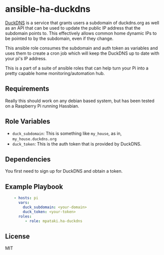 # ansible-ha-duckdns

[DuckDNS](https://www.duckdns.org/) is a service that grants users a subdomain of duckdns.org as well as an API that can be used to update the public IP address that the subdomain points to. This effectively allows common home dynamic IPs to be pointed to by the subdomain, even if they change.

This ansible role consumes the subdomain and auth token as variables and uses them to create a cron job which will keep the DuckDNS up to date with your pi's IP address.

This is a part of a suite of ansible roles that can help turn your Pi into a pretty capable home monitoring/automation hub.

## Requirements

Really this should work on any debian based system, but has been tested on a Raspberry Pi running Hassbian.

## Role Variables

- `duck_subdomain`: This is something like `my_house`, as in, `my_house.duckdns.org`
- `duck_token`: This is the auth token that is provided by DuckDNS.

## Dependencies

You first need to sign up for DuckDNS and obtain a token.

## Example Playbook

```yml
    - hosts: pi
      vars:
        duck_subdomain: <your-domain>
        duck_token: <your-token>
      roles:
         - role: mpataki.ha-duckdns
```

## License

MIT
